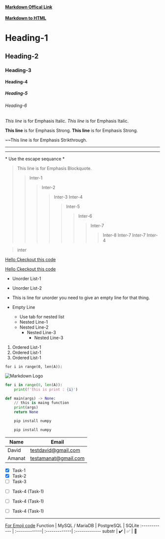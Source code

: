 <!-- Markdown offical links  -->
#### [Markdown Offical Link](https://www.markdownguide.org/)

#### [Markdown to HTML](https://markdowntohtml.com/)

<!-- HEADING -->
# Heading-1
## Heading-2
### Heading-3
#### Heading-4
##### Heading-5
###### Heading-6

<!-- EMPHASIS  -->

<!-- 1. Italic [ *Text* o/r _Text_ ] -->
*This line* is for Emphasis Italic.
_This line_ is for Emphasis Italic.

<!-- 2. Strong [ **Text** o/r __Text__ ] -->
**This line** is for Emphasis Strong.
__This line__ is for Emphasis Strong.

<!-- 3. Strikthrough [ ~~Text ] -->
~~This line is for Emphasis Strikthrough.

<!-- 4. Horizontal Line [ --- o/r ___ ] -->
---
___

<!-- 5. Comment charaters  -->
\* Use the escape sequance \*

<!-- 6. Blockquote [>, >>, >>>infinit number of>> interally] -->
> This line is for Emphasis Blockquote.
>> Inter-1
>>> Inter-2
>>>> Inter-3
>>>> Inter-4
>>>>> Inter-5
>>>>>> Inter-6
>>>>>>> Inter-7
>>>>>>>> Inter-8
>>>>>>> Inter-7
>>>>>> Inter-7
>>>>> Inter-4
<!-- Need to break line to stop iternal blockquote -->
> inter

<!-- 7. Links [Text](Links URL) -->
[Hello Ckeckout this code](https://www.google.com/)
    <!-- For title use "" at end for hover  -->
    
[Hello Ckeckout this code](https://www.google.com/ "Go to google")


<!-- Unorder List [ * Text ] -->
* Unorder List-1
* Unorder List-2
* This is line for unorder
you need to give an empty line for that thing.

* Empty Line
    * Use tab for nested list
    * Nested Line-1
    * Nested Line-2
        * Nested Line-3
            * Nested Line-3

<!-- Ordered List [ Integer. Text] -->
1. Ordered List-1
1. Ordered List-1
1. Ordered List-1

<!-- Inline Code Block [` Text `] -->
`for i in range(0, len(A)):`

<!-- Image  -->
![Markdown Logo](https://markdown-here.com/img/icon256.png)


<!-- Github Blocks -->

<!-- Code Block [```languageName Multiline code ```] -->
```python
for i in range(0, len(A)):
    print(f'this is print : {i}')

def main(args) -> None:
    // this is maing function
    print(args)
    return None
```

```bash
    pip install numpy
```

```cmd
    pip install numpy
```

<!-- Tables  -->
| Name | Email|
|-|-|
|David|testdavid@gmail.com|
|Amanat|testamanat@gmail.com|

<!-- Task List -->
* [x] Task-1
* [x] Task-2
* [ ] Task-3
- [ ] Task-4 (Task-1)
- [ ] Task-4 (Task-1)
- [ ] Task-4 (Task-1)


<!-- For Emoje [:emoji code:] -->
___
[For Emoji code](https://www.webfx.com/tools/emoji-cheat-sheet/)
Function | MySQL / MariaDB | PostgreSQL | SQLite
:------------ | :-------------| :-------------| :-------------
substr | :heavy_check_mark: |  :white_check_mark: | :bamboo: